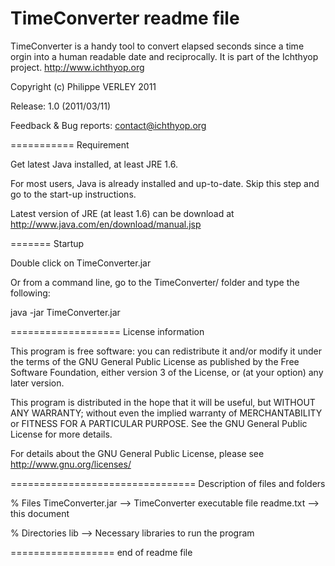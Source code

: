 # TimeConverter readme file


TimeConverter is a handy tool to convert elapsed seconds since a time orgin into a human readable date and reciprocally.
It is part of the Ichthyop project.
http://www.ichthyop.org

Copyright (c) Philippe VERLEY 2011

Release: 1.0 (2011/03/11)

Feedback & Bug reports: contact@ichthyop.org

===========
Requirement

Get latest Java installed, at least JRE 1.6.

For most users, Java is already installed and up-to-date. Skip this
step and go to the start-up instructions.

Latest version of JRE (at least 1.6) can be download at http://www.java.com/en/download/manual.jsp

=======
Startup

Double click on TimeConverter.jar

Or from a command line, go to the TimeConverter/ folder and type the following:

java -jar TimeConverter.jar


===================
License information

This program is free software: you can redistribute it and/or modify it under the terms of the GNU General Public License as published by the Free Software Foundation, either version 3 of the License, or (at your option) any later version.

This program is distributed in the hope that it will be useful, but WITHOUT ANY WARRANTY; without even the implied warranty of MERCHANTABILITY or FITNESS FOR A PARTICULAR PURPOSE. See the GNU General Public License for more details.

For details about the GNU General Public License, please see http://www.gnu.org/licenses/

================================
Description of files and folders

% Files
TimeConverter.jar --> TimeConverter executable file
readme.txt --> this document

% Directories
lib --> Necessary libraries to run the program

==================
end of readme file
